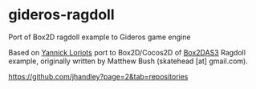 gideros-ragdoll
===============

Port of Box2D ragdoll example to Gideros game engine

Based on [Yannick Loriots](http://yannickloriot.com/2011/06/box2d-ragdoll-example-for-cocos2d/) port to Box2D/Cocos2D of [Box2DAS3](http://www.box2dflash.org/) Ragdoll 
example, originally written by Matthew Bush (skatehead [at] gmail.com).


https://github.com/jhandley?page=2&tab=repositories
